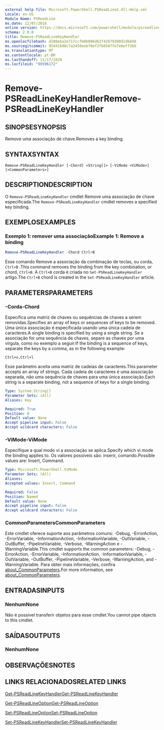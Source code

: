 ```yaml
---
external help file: Microsoft.PowerShell.PSReadLine2.dll-Help.xml
Locale: en-US
Module Name: PSReadLine
ms.date: 12/07/2018
online version: https://docs.microsoft.com/powershell/module/psreadline/remove-psreadlinekeyhandler?view=powershell-7.2&WT.mc_id=ps-gethelp
schema: 2.0.0
title: Remove-PSReadLineKeyHandler
ms.openlocfilehash: d280eba2e717ccfb0b896d62f42079390d1db848
ms.sourcegitcommit: 95d41698c7a2450eeb70ef2fb6507fe7e6eff3b6
ms.translationtype: MT
ms.contentlocale: pt-BR
ms.lasthandoff: 11/17/2020
ms.locfileid: "99596172"
---
```

# <span data-ttu-id="10774-102">Remove-PSReadLineKeyHandler</span><span class="sxs-lookup"><span data-stu-id="10774-102">Remove-PSReadLineKeyHandler</span></span>

## <span data-ttu-id="10774-103">SINOPSE</span><span class="sxs-lookup"><span data-stu-id="10774-103">SYNOPSIS</span></span>
<span data-ttu-id="10774-104">Remove uma associação de chave.</span><span class="sxs-lookup"><span data-stu-id="10774-104">Removes a key binding.</span></span>

## <span data-ttu-id="10774-105">SYNTAX</span><span class="sxs-lookup"><span data-stu-id="10774-105">SYNTAX</span></span>

```
Remove-PSReadLineKeyHandler [-Chord] <String[]> [-ViMode <ViMode>] [<CommonParameters>]
```

## <span data-ttu-id="10774-106">DESCRIPTION</span><span class="sxs-lookup"><span data-stu-id="10774-106">DESCRIPTION</span></span>

<span data-ttu-id="10774-107">O `Remove-PSReadLineKeyHandler` cmdlet Remove uma associação de chave especificada.</span><span class="sxs-lookup"><span data-stu-id="10774-107">The `Remove-PSReadLineKeyHandler` cmdlet removes a specified key binding.</span></span>

## <span data-ttu-id="10774-108">EXEMPLOS</span><span class="sxs-lookup"><span data-stu-id="10774-108">EXAMPLES</span></span>

### <span data-ttu-id="10774-109">Exemplo 1: remover uma associação</span><span class="sxs-lookup"><span data-stu-id="10774-109">Example 1: Remove a binding</span></span>

```powershell
Remove-PSReadLineKeyHandler -Chord Ctrl+B
```

<span data-ttu-id="10774-110">Esse comando Remove a associação da combinação de teclas, ou corda, `Ctrl+B` .</span><span class="sxs-lookup"><span data-stu-id="10774-110">This command removes the binding from the key combination, or chord, `Ctrl+B`.</span></span> <span data-ttu-id="10774-111">A `Ctrl+B` corda é criada no `Set-PSReadLineKeyHandler` artigo.</span><span class="sxs-lookup"><span data-stu-id="10774-111">The `Ctrl+B` chord is created in the `Set-PSReadLineKeyHandler` article.</span></span>

## <span data-ttu-id="10774-112">PARAMETERS</span><span class="sxs-lookup"><span data-stu-id="10774-112">PARAMETERS</span></span>

### <span data-ttu-id="10774-113">-Corda</span><span class="sxs-lookup"><span data-stu-id="10774-113">-Chord</span></span>

<span data-ttu-id="10774-114">Especifica uma matriz de chaves ou sequências de chaves a serem removidas.</span><span class="sxs-lookup"><span data-stu-id="10774-114">Specifies an array of keys or sequences of keys to be removed.</span></span> <span data-ttu-id="10774-115">Uma única associação é especificada usando uma única cadeia de caracteres.</span><span class="sxs-lookup"><span data-stu-id="10774-115">A single binding is specified by using a single string.</span></span> <span data-ttu-id="10774-116">Se a associação for uma sequência de chaves, separe as chaves por uma vírgula, como no exemplo a seguir:</span><span class="sxs-lookup"><span data-stu-id="10774-116">If the binding is a sequence of keys, separate the keys by a comma, as in the following example:</span></span>

`Ctrl+x,Ctrl+l`

<span data-ttu-id="10774-117">Esse parâmetro aceita uma matriz de cadeias de caracteres.</span><span class="sxs-lookup"><span data-stu-id="10774-117">This parameter accepts an array of strings.</span></span> <span data-ttu-id="10774-118">Cada cadeia de caracteres é uma associação separada, não uma sequência de chaves para uma única associação.</span><span class="sxs-lookup"><span data-stu-id="10774-118">Each string is a separate binding, not a sequence of keys for a single binding.</span></span>

```yaml
Type: System.String[]
Parameter Sets: (All)
Aliases: Key

Required: True
Position: 0
Default value: None
Accept pipeline input: False
Accept wildcard characters: False
```

### <span data-ttu-id="10774-119">-ViMode</span><span class="sxs-lookup"><span data-stu-id="10774-119">-ViMode</span></span>

<span data-ttu-id="10774-120">Especifique a qual modo vi a associação se aplica.</span><span class="sxs-lookup"><span data-stu-id="10774-120">Specify which vi mode the binding applies to.</span></span> <span data-ttu-id="10774-121">Os valores possíveis são: inserir, comando.</span><span class="sxs-lookup"><span data-stu-id="10774-121">Possible values are: Insert, Command.</span></span>

```yaml
Type: Microsoft.PowerShell.ViMode
Parameter Sets: (All)
Aliases:
Accepted values: Insert, Command

Required: False
Position: Named
Default value: None
Accept pipeline input: False
Accept wildcard characters: False
```

### <span data-ttu-id="10774-122">CommonParameters</span><span class="sxs-lookup"><span data-stu-id="10774-122">CommonParameters</span></span>

<span data-ttu-id="10774-123">Este cmdlet oferece suporte aos parâmetros comuns: -Debug, -ErrorAction, -ErrorVariable, -InformationAction, -InformationVariable, -OutVariable, -OutBuffer, -PipelineVariable, -Verbose, -WarningAction e -WarningVariable.</span><span class="sxs-lookup"><span data-stu-id="10774-123">This cmdlet supports the common parameters: -Debug, -ErrorAction, -ErrorVariable, -InformationAction, -InformationVariable, -OutVariable, -OutBuffer, -PipelineVariable, -Verbose, -WarningAction, and -WarningVariable.</span></span> <span data-ttu-id="10774-124">Para obter mais informações, confira [about_CommonParameters](http://go.microsoft.com/fwlink/?LinkID=113216).</span><span class="sxs-lookup"><span data-stu-id="10774-124">For more information, see [about_CommonParameters](http://go.microsoft.com/fwlink/?LinkID=113216).</span></span>

## <span data-ttu-id="10774-125">ENTRADAS</span><span class="sxs-lookup"><span data-stu-id="10774-125">INPUTS</span></span>

### <span data-ttu-id="10774-126">Nenhum</span><span class="sxs-lookup"><span data-stu-id="10774-126">None</span></span>

<span data-ttu-id="10774-127">Não é possível transferir objetos para esse cmdlet.</span><span class="sxs-lookup"><span data-stu-id="10774-127">You cannot pipe objects to this cmdlet.</span></span>

## <span data-ttu-id="10774-128">SAÍDAS</span><span class="sxs-lookup"><span data-stu-id="10774-128">OUTPUTS</span></span>

### <span data-ttu-id="10774-129">Nenhum</span><span class="sxs-lookup"><span data-stu-id="10774-129">None</span></span>

## <span data-ttu-id="10774-130">OBSERVAÇÕES</span><span class="sxs-lookup"><span data-stu-id="10774-130">NOTES</span></span>

## <span data-ttu-id="10774-131">LINKS RELACIONADOS</span><span class="sxs-lookup"><span data-stu-id="10774-131">RELATED LINKS</span></span>

[<span data-ttu-id="10774-132">Get-PSReadLineKeyHandler</span><span class="sxs-lookup"><span data-stu-id="10774-132">Get-PSReadLineKeyHandler</span></span>](Get-PSReadLineKeyHandler.md)

[<span data-ttu-id="10774-133">Get-PSReadLineOption</span><span class="sxs-lookup"><span data-stu-id="10774-133">Get-PSReadLineOption</span></span>](Get-PSReadLineOption.md)

[<span data-ttu-id="10774-134">Set-PSReadLineOption</span><span class="sxs-lookup"><span data-stu-id="10774-134">Set-PSReadLineOption</span></span>](Set-PSReadLineOption.md)

[<span data-ttu-id="10774-135">Set-PSReadLineKeyHandler</span><span class="sxs-lookup"><span data-stu-id="10774-135">Set-PSReadLineKeyHandler</span></span>](Set-PSReadLineKeyHandler.md)

